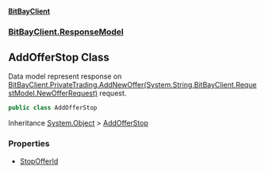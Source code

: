 #### [BitBayClient](./index.md 'index')
### [BitBayClient.ResponseModel](./BitBayClient-ResponseModel.md 'BitBayClient.ResponseModel')
## AddOfferStop Class
Data model represent response on [BitBayClient.PrivateTrading.AddNewOffer(System.String,BitBayClient.RequestModel.NewOfferRequest)](https://docs.microsoft.com/en-us/dotnet/api/BitBayClient.PrivateTrading.AddNewOffer#BitBayClient_PrivateTrading_AddNewOffer_System_String,BitBayClient_RequestModel_NewOfferRequest_ 'BitBayClient.PrivateTrading.AddNewOffer(System.String,BitBayClient.RequestModel.NewOfferRequest)') request.  
```csharp
public class AddOfferStop
```
Inheritance [System.Object](https://docs.microsoft.com/en-us/dotnet/api/System.Object 'System.Object') &gt; [AddOfferStop](./BitBayClient-ResponseModel-AddOfferStop.md 'BitBayClient.ResponseModel.AddOfferStop')  
### Properties
- [StopOfferId](./BitBayClient-ResponseModel-AddOfferStop-StopOfferId.md 'BitBayClient.ResponseModel.AddOfferStop.StopOfferId')
